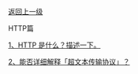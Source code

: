[返回上一级](./docs/Knowledge/计算机网络/README.md)

HTTP篇

[1、HTTP 是什么？描述⼀下。](#HTTP是什么?描述⼀下)

[2、能否详细解释「超⽂本传输协议」？](#能否详细解释「超⽂本传输协议」？)




